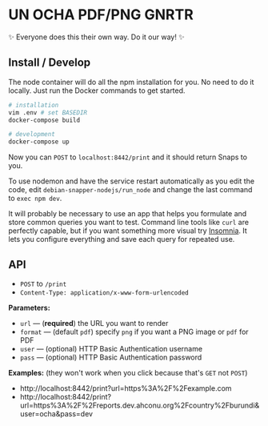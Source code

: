 # UN OCHA PDF/PNG GNRTR

✨ Everyone does this their own way. Do it our way! ✨

## Install / Develop

The node container will do all the npm installation for you. No need to do it locally. Just run the Docker commands to get started.

```bash
# installation
vim .env # set BASEDIR
docker-compose build

# development
docker-compose up
```

Now you can `POST` to `localhost:8442/print` and it should return Snaps to you.

To use nodemon and have the service restart automatically as you edit the code, edit `debian-snapper-nodejs/run_node` and change the last command to `exec npm dev`.

It will probably be necessary to use an app that helps you formulate and store common queries you want to test. Command line tools like `curl` are perfectly capable, but if you want something more visual try [Insomnia](https://insomnia.rest/). It lets you configure everything and save each query for repeated use.

## API

- `POST` to `/print`
- `Content-Type: application/x-www-form-urlencoded`

**Parameters:**

- `url` — (**required**) the URL you want to render
- `format` — (default `pdf`) specify `png` if you want a PNG image or `pdf` for PDF
- `user` — (optional) HTTP Basic Authentication username
- `pass` — (optional) HTTP Basic Authentication password

**Examples:** (they won't work when you click because that's `GET` not `POST`)

- http://localhost:8442/print?url=https%3A%2F%2Fexample.com
- http://localhost:8442/print?url=https%3A%2F%2Freports.dev.ahconu.org%2Fcountry%2Fburundi&user=ocha&pass=dev

